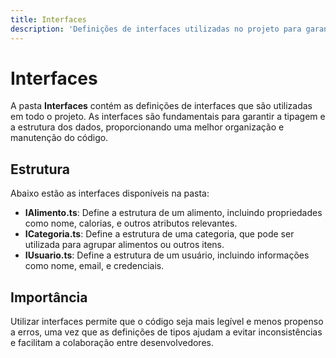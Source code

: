 ```yaml
---
title: Interfaces
description: 'Definições de interfaces utilizadas no projeto para garantir a tipagem e a estrutura dos dados.'
---
```


# Interfaces

A pasta **Interfaces** contém as definições de interfaces que são utilizadas em todo o projeto. As interfaces são fundamentais para garantir a tipagem e a estrutura dos dados, proporcionando uma melhor organização e manutenção do código.

## Estrutura

Abaixo estão as interfaces disponíveis na pasta:

- **IAlimento.ts**: Define a estrutura de um alimento, incluindo propriedades como nome, calorias, e outros atributos relevantes.
- **ICategoria.ts**: Define a estrutura de uma categoria, que pode ser utilizada para agrupar alimentos ou outros itens.
- **IUsuario.ts**: Define a estrutura de um usuário, incluindo informações como nome, email, e credenciais.

## Importância

Utilizar interfaces permite que o código seja mais legível e menos propenso a erros, uma vez que as definições de tipos ajudam a evitar inconsistências e facilitam a colaboração entre desenvolvedores.